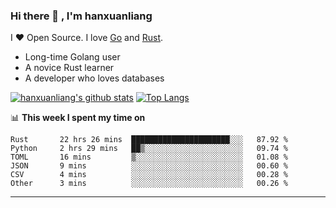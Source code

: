 ### Hi there 👋 , I'm hanxuanliang

<!--
**hanxuanliang/hanxuanliang** is a ✨ _special_ ✨ repository because its `README.md` (this file) appears on your GitHub profile.

Here are some ideas to get you started:

- 🔭 I’m currently working on ...
- 🌱 I’m currently learning ...
- 👯 I’m looking to collaborate on ...
- 🤔 I’m looking for help with ...
- 💬 Ask me about ...
- 📫 How to reach me: ...
- 😄 Pronouns: ...
- ⚡ Fun fact: ...
-->
I ❤ Open Source. I love [Go](https://golang.org) and [Rust](https://www.rust-lang.org/zh-CN/).

* Long-time Golang user
* A novice Rust learner
* A developer who loves databases

[![hanxuanliang's github stats](https://github-readme-stats.vercel.app/api/top-langs/?username=hanxuanliang&hide=html)](https://github.com/anuraghazra/github-readme-stats)
[![Top Langs](https://github-readme-stats.vercel.app/api?username=hanxuanliang&show_icons=true&count_private=true&line_height=40)](https://github.com/anuraghazra/github-readme-stats)

📊 **This week I spent my time on**
<!--START_SECTION:waka-->

```text
Rust       22 hrs 26 mins  ██████████████████████░░░   87.92 %
Python     2 hrs 29 mins   ██▒░░░░░░░░░░░░░░░░░░░░░░   09.74 %
TOML       16 mins         ▒░░░░░░░░░░░░░░░░░░░░░░░░   01.08 %
JSON       9 mins          ░░░░░░░░░░░░░░░░░░░░░░░░░   00.60 %
CSV        4 mins          ░░░░░░░░░░░░░░░░░░░░░░░░░   00.28 %
Other      3 mins          ░░░░░░░░░░░░░░░░░░░░░░░░░   00.26 %
```

<!--END_SECTION:waka-->

***
